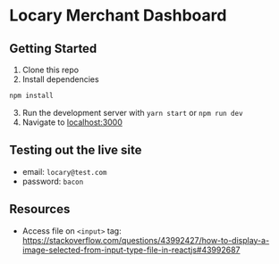 # Locary Merchant Dashboard

## Getting Started

1. Clone this repo
2. Install dependencies
```bash
npm install
```
3. Run the development server with `yarn start` or `npm run dev`
4. Navigate to [localhost:3000](http://localhost:3000)

## Testing out the live site

- email: `locary@test.com`
- password: `bacon`

## Resources

- Access file on `<input>` tag: https://stackoverflow.com/questions/43992427/how-to-display-a-image-selected-from-input-type-file-in-reactjs#43992687
